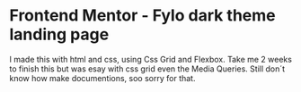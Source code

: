 # Frontend Mentor - Fylo dark theme landing page

I made this with html and css, using Css Grid and Flexbox.
Take me 2 weeks to finish this but was esay with css grid even the Media Queries.
Still don´t know how make documentions, soo sorry for that.
